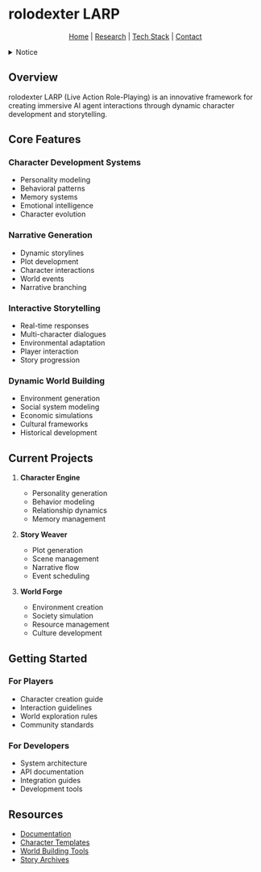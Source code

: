 # rolodexter LARP

<p align="center">
  <a href="../../README.md">Home</a> | <a href="../../research/research.md">Research</a> | <a href="../../techstack/techstack.md">Tech Stack</a> | <a href="../../contact.md">Contact</a>
</p>

<details>
<summary>Notice</summary>

This repository is protected by copyright and subject to usage restrictions. See the [Copyright Notice](../../COPYRIGHT.md) for details.
</details>

## Overview

rolodexter LARP (Live Action Role-Playing) is an innovative framework for creating immersive AI agent interactions through dynamic character development and storytelling.

## Core Features

### Character Development Systems
- Personality modeling
- Behavioral patterns
- Memory systems
- Emotional intelligence
- Character evolution

### Narrative Generation
- Dynamic storylines
- Plot development
- Character interactions
- World events
- Narrative branching

### Interactive Storytelling
- Real-time responses
- Multi-character dialogues
- Environmental adaptation
- Player interaction
- Story progression

### Dynamic World Building
- Environment generation
- Social system modeling
- Economic simulations
- Cultural frameworks
- Historical development

## Current Projects

1. **Character Engine**
   - Personality generation
   - Behavior modeling
   - Relationship dynamics
   - Memory management

2. **Story Weaver**
   - Plot generation
   - Scene management
   - Narrative flow
   - Event scheduling

3. **World Forge**
   - Environment creation
   - Society simulation
   - Resource management
   - Culture development

## Getting Started

### For Players
- Character creation guide
- Interaction guidelines
- World exploration rules
- Community standards

### For Developers
- System architecture
- API documentation
- Integration guides
- Development tools

## Resources

- [Documentation](./docs/)
- [Character Templates](./templates/)
- [World Building Tools](./tools/)
- [Story Archives](./archives/) 